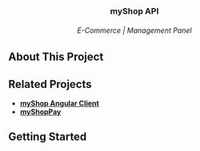 <div align="center"> 
  <h3>myShop API</h3>
  <h6>E-Commerce | Management Panel<h6>
</div>

## About This Project

## Related Projects
* **[myShop Angular Client](https://github.com/marcin-niewczas/MyShop-Angular-Client)**
* **[myShopPay](https://github.com/marcin-niewczas/MyShopPay)**

## Getting Started
